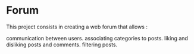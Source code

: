 # Forum
This project consists in creating a web forum that allows :

communication between users.
associating categories to posts.
liking and disliking posts and comments.
filtering posts.
